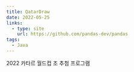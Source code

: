 ```yaml
---
title: QatarDraw
date: 2022-05-25
links:
  - type: site
    url: https://github.com/pandas-dev/pandas
tags:
  - Java
---
```


2022 카타르 월드컵 조 추첨 프로그램

<!--more-->
